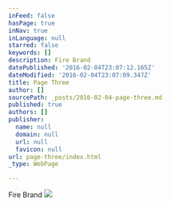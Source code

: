 ```yaml
---
inFeed: false
hasPage: true
inNav: true
inLanguage: null
starred: false
keywords: []
description: Fire Brand
datePublished: '2016-02-04T23:07:12.165Z'
dateModified: '2016-02-04T23:07:09.347Z'
title: Page Three
author: []
sourcePath: _posts/2016-02-04-page-three.md
published: true
authors: []
publisher:
  name: null
  domain: null
  url: null
  favicon: null
url: page-three/index.html
_type: WebPage

---
```

Fire Brand
![](https://s3-us-west-2.amazonaws.com/the-grid-img/p/d394e4d7f461c45a8dc0344c6f664bee4474982f.png)